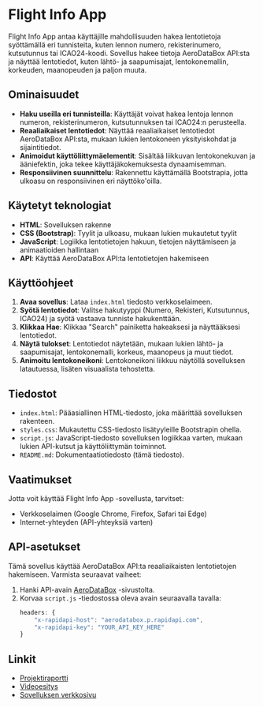 # Flight Info App

Flight Info App antaa käyttäjille mahdollisuuden hakea lentotietoja syöttämällä eri tunnisteita, kuten lennon numero, rekisterinumero, kutsutunnus tai ICAO24-koodi. Sovellus hakee tietoja AeroDataBox API:sta ja näyttää lentotiedot, kuten lähtö- ja saapumisajat, lentokonemallin, korkeuden, maanopeuden ja paljon muuta.

## Ominaisuudet

- **Haku useilla eri tunnisteilla**: Käyttäjät voivat hakea lentoja lennon numeron, rekisterinumeron, kutsutunnuksen tai ICAO24:n perusteella.
- **Reaaliaikaiset lentotiedot**: Näyttää reaaliaikaiset lentotiedot AeroDataBox API:sta, mukaan lukien lentokoneen yksityiskohdat ja sijaintitiedot.
- **Animoidut käyttöliittymäelementit**: Sisältää liikkuvan lentokonekuvan ja ääniefektin, joka tekee käyttäjäkokemuksesta dynaamisemman.
- **Responsiivinen suunnittelu**: Rakennettu käyttämällä Bootstrapia, jotta ulkoasu on responsiivinen eri näyttöko'oilla.

## Käytetyt teknologiat

- **HTML**: Sovelluksen rakenne
- **CSS (Bootstrap)**: Tyylit ja ulkoasu, mukaan lukien mukautetut tyylit
- **JavaScript**: Logiikka lentotietojen hakuun, tietojen näyttämiseen ja animaatioiden hallintaan
- **API**: Käyttää AeroDataBox API:ta lentotietojen hakemiseen

## Käyttöohjeet

1. **Avaa sovellus**: Lataa `index.html` tiedosto verkkoselaimeen.
2. **Syötä lentotiedot**: Valitse hakutyyppi (Numero, Rekisteri, Kutsutunnus, ICAO24) ja syötä vastaava tunniste hakukenttään.
3. **Klikkaa Hae**: Klikkaa "Search" painiketta hakeaksesi ja näyttääksesi lentotiedot.
4. **Näytä tulokset**: Lentotiedot näytetään, mukaan lukien lähtö- ja saapumisajat, lentokonemalli, korkeus, maanopeus ja muut tiedot.
5. **Animoitu lentokoneikoni**: Lentokoneikoni liikkuu näytöllä sovelluksen latautuessa, lisäten visuaalista tehostetta.

## Tiedostot

- `index.html`: Pääasiallinen HTML-tiedosto, joka määrittää sovelluksen rakenteen.
- `styles.css`: Mukautettu CSS-tiedosto lisätyyleille Bootstrapin ohella.
- `script.js`: JavaScript-tiedosto sovelluksen logiikkaa varten, mukaan lukien API-kutsut ja käyttöliittymän toiminnot.
- `README.md`: Dokumentaatiotiedosto (tämä tiedosto).

## Vaatimukset

Jotta voit käyttää Flight Info App -sovellusta, tarvitset:

- Verkkoselaimen (Google Chrome, Firefox, Safari tai Edge)
- Internet-yhteyden (API-yhteyksiä varten)

## API-asetukset

Tämä sovellus käyttää AeroDataBox API:ta reaaliaikaisten lentotietojen hakemiseen. Varmista seuraavat vaiheet:

1. Hanki API-avain [AeroDataBox](https://rapidapi.com/aerodatabox/api/aerodatabox) -sivustolta.
2. Korvaa `script.js` -tiedostossa oleva avain seuraavalla tavalla:
   ```javascript
   headers: {
       "x-rapidapi-host": "aerodatabox.p.rapidapi.com",
       "x-rapidapi-key": "YOUR_API_KEY_HERE"
   }

## Linkit

- [Projektiraportti](linkki_raporttiin)
- [Videoesitys](linkki_videoon)
- [Sovelluksen verkkosivu](https://rad-madeleine-8333d5.netlify.app)
